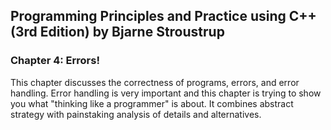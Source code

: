 <h2>Programming Principles and Practice using C++ (3rd Edition) by Bjarne Stroustrup</h2>
<h3>Chapter 4: Errors!</h3>

<p>This chapter discusses the correctness of programs, errors, and error handling. Error handling is very important 
and this chapter is trying to show you what "thinking like a programmer" is about. It combines abstract strategy with 
painstaking analysis of details and alternatives.</p>
